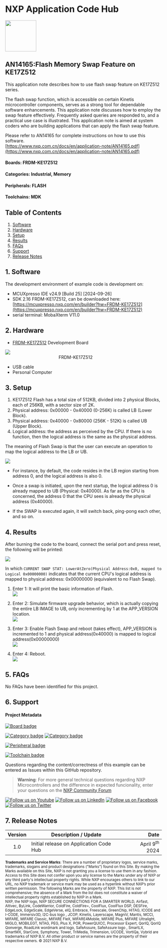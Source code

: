 # NXP Application Code Hub
[<img src="https://mcuxpresso.nxp.com/static/icon/nxp-logo-color.svg" width="100"/>](https://www.nxp.com)  

## AN14165:Flash Memory Swap Feature on KE17Z512

This application note describes how to use flash swap feature on KE17Z512 series.

The flash swap function, which is accessible on certain Kinetis microcontroller components, serves as a strong tool for dependable software enhancements. This application note discusses how to employ the swap feature effectively. Frequently asked queries are responded to, and a practical use case is illustrated.
This application note is aimed at system coders who are building applications that can apply the flash swap feature.


Please refer to AN14165 for complete instructions on how to use this software.  
[https://www.nxp.com.cn/docs/en/application-note/AN14165.pdf](https://www.nxp.com.cn/docs/en/application-note/AN14165.pdf)

#### Boards: FRDM-KE17Z512
#### Categories: Industrial, Memory
#### Peripherals: FLASH
#### Toolchains: MDK

## Table of Contents
1. [Software](#step1)
2. [Hardware](#step2)
3. [Setup](#step3)
4. [Results](#step4)
5. [FAQs](#step5) 
6. [Support](#step6)
7. [Release Notes](#step7)

## 1. Software<a name="step1"></a>
The development environment of example code is development on:

- MCUXpresso IDE v24.9 [Build 25] [2024-09-26]
- SDK 2.16 FRDM-KE17Z512, can be downloaded here:[https://mcuxpresso.nxp.com/en/builder?hw=FRDM-KE17Z512](https://mcuxpresso.nxp.com/en/builder?hw=FRDM-KE17Z512)  
- serial terminal: MobaXterm V11.0

## 2. Hardware<a name="step2"></a>  

- [FRDM-KE17Z512](https://www.nxp.com/design/design-center/development-boards-and-designs/general-purpose-mcus/frdm-development-board-for-96-mhz-ke17z-ke13z-ke12z-with-512-kb-flash-mcus:FRDM-KE17Z512) Development Board  

![](image/ke17z512.png)  
&emsp;&emsp; &emsp;&emsp;&emsp;&emsp;&emsp;&emsp;&emsp;&emsp;&emsp;&emsp;FRDM-KE17Z512

- USB cable
- Personal Computer  



## 3. Setup<a name="step3"></a>
1. KE17Z512 Flash has a total size of 512KB, divided into 2 physical Blocks, each of 256KB, with a sector size of 2K.
2. Physical address: 0x00000 - 0x40000 (0-256K) is called LB (Lower Block).
3. Physical address: 0x40000 - 0x80000 (256K - 512K) is called UB (Upper Block).
4. Logical address: the address as perceived by the CPU. If there is no   function, then the logical address is the same as the physical address.

The meaning of Flash Swap is that the user can execute an operation to map the logical address to the LB or UB.  

![](image/flash_swap.jpg)

-  For instance, by default, the code resides in the LB region starting from address 0, and the logical address is also 0.

* Once a swap is initiated, upon the next startup, the logical address 0 is already mapped to UB (Physical: 0x40000). As far as the CPU is concerned, the address 0 that the CPU sees is already the physical address (0x40000).

* If the SWAP is executed again, it will switch back, ping-pong each other, and so on.



## 4. Results<a name="step4"></a>
After burning the code to the board, connect the serial port and press reset, the following will be printed:

![](image/menu.jpg)

In which `CURRENT SWAP STAT: LowerAtZero(Physical Address:0x0, mapped to Logical 0x00000000)` indicates that the current CPU's logical address is mapped to physical address: 0x00000000 (equivalent to no Flash Swap).

1. Enter 1: It will print the basic information of Flash.  
![](image/select1.jpg)

2. Enter 2: Simulate firmware upgrade behavior, which is actually copying the entire LB IMAGE to UB, only incrementing by 1 at the APP_VERSION location.  
![](image/select2.jpg)

3. Enter 3: Enable Flash Swap and reboot (takes effect), APP_VERSION is incremented to 1 and physical address(0x40000) is mapped to logical address(0x00000000)   
![](image/select3.jpg)

4. Enter 4: Reboot.  
![](image/select4.jpg)

## 5. FAQs<a name="step5"></a>
No FAQs have been identified for this project.

## 6. Support<a name="step6"></a>

#### Project Metadata
<!----- Boards ----->
[![Board badge](https://img.shields.io/badge/Board-FRDM&ndash;KE17Z512-blue)](https://github.com/search?q=org%3Anxp-appcodehub+FRDM-KE17Z512+in%3Areadme&type=Repositories)

<!----- Categories ----->
[![Category badge](https://img.shields.io/badge/Category-INDUSTRIAL-yellowgreen)](https://github.com/search?q=org%3Anxp-appcodehub+industrial+in%3Areadme&type=Repositories) [![Category badge](https://img.shields.io/badge/Category-MEMORY-yellowgreen)](https://github.com/search?q=org%3Anxp-appcodehub+memory+in%3Areadme&type=Repositories)

<!----- Peripherals ----->
[![Peripheral badge](https://img.shields.io/badge/Peripheral-FLASH-yellow)](https://github.com/search?q=org%3Anxp-appcodehub+flash+in%3Areadme&type=Repositories)

<!----- Toolchains ----->
[![Toolchain badge](https://img.shields.io/badge/Toolchain-MDK-orange)](https://github.com/search?q=org%3Anxp-appcodehub+mdk+in%3Areadme&type=Repositories)

Questions regarding the content/correctness of this example can be entered as Issues within this GitHub repository.

>**Warning**: For more general technical questions regarding NXP Microcontrollers and the difference in expected funcionality, enter your questions on the [NXP Community Forum](https://community.nxp.com/)

[![Follow us on Youtube](https://img.shields.io/badge/Youtube-Follow%20us%20on%20Youtube-red.svg)](https://www.youtube.com/@NXP_Semiconductors)
[![Follow us on LinkedIn](https://img.shields.io/badge/LinkedIn-Follow%20us%20on%20LinkedIn-blue.svg)](https://www.linkedin.com/company/nxp-semiconductors)
[![Follow us on Facebook](https://img.shields.io/badge/Facebook-Follow%20us%20on%20Facebook-blue.svg)](https://www.facebook.com/nxpsemi/)
[![Follow us on Twitter](https://img.shields.io/badge/Twitter-Follow%20us%20on%20Twitter-white.svg)](https://twitter.com/NXP)

## 7. Release Notes<a name="step7"></a>
| Version | Description / Update                           | Date                        |
|:-------:|------------------------------------------------|----------------------------:|
| 1.0     | Initial release on Application Code Hub        | April 9<sup>th</sup> 2024 |

<small> <b>Trademarks and Service Marks</b>: There are a number of proprietary logos, service marks, trademarks, slogans and product designations ("Marks") found on this Site. By making the Marks available on this Site, NXP is not granting you a license to use them in any fashion. Access to this Site does not confer upon you any license to the Marks under any of NXP or any third party's intellectual property rights. While NXP encourages others to link to our URL, no NXP trademark or service mark may be used as a hyperlink without NXP’s prior written permission. The following Marks are the property of NXP. This list is not comprehensive; the absence of a Mark from the list does not constitute a waiver of intellectual property rights established by NXP in a Mark. </small> <br> <small> NXP, the NXP logo, NXP SECURE CONNECTIONS FOR A SMARTER WORLD, Airfast, Altivec, ByLink, CodeWarrior, ColdFire, ColdFire+, CoolFlux, CoolFlux DSP, DESFire, EdgeLock, EdgeScale, EdgeVerse, elQ, Embrace, Freescale, GreenChip, HITAG, ICODE and I-CODE, Immersiv3D, I2C-bus logo , JCOP, Kinetis, Layerscape, MagniV, Mantis, MCCI, MIFARE, MIFARE Classic, MIFARE FleX, MIFARE4Mobile, MIFARE Plus, MIFARE Ultralight, MiGLO, MOBILEGT, NTAG, PEG, Plus X, POR, PowerQUICC, Processor Expert, QorIQ, QorIQ Qonverge, RoadLink wordmark and logo, SafeAssure, SafeAssure logo , SmartLX, SmartMX, StarCore, Symphony, Tower, TriMedia, Trimension, UCODE, VortiQa, Vybrid are trademarks of NXP B.V. All other product or service names are the property of their respective owners. © 2021 NXP B.V. </small>